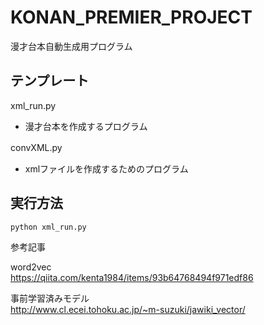 # KONAN_PREMIER_PROJECT
漫才台本自動生成用プログラム  

## テンプレート
xml_run.py  
- 漫才台本を作成するプログラム  

convXML.py　　
- xmlファイルを作成するためのプログラム

## 実行方法

```
python xml_run.py
```

参考記事 

word2vec  
https://qiita.com/kenta1984/items/93b64768494f971edf86

事前学習済みモデル  
http://www.cl.ecei.tohoku.ac.jp/~m-suzuki/jawiki_vector/
